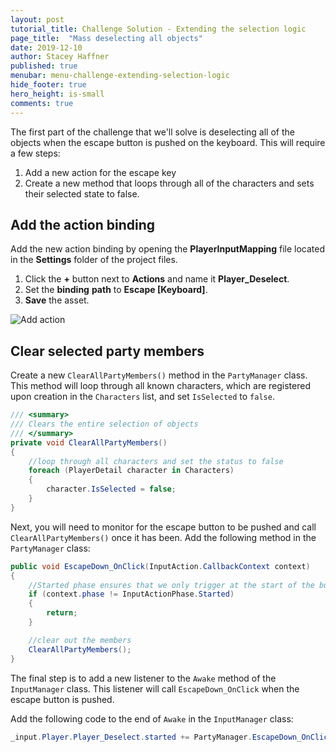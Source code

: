 ```yaml
---
layout: post
tutorial_title: Challenge Solution - Extending the selection logic
page_title:  "Mass deselecting all objects"
date: 2019-12-10
author: Stacey Haffner
published: true
menubar: menu-challenge-extending-selection-logic
hide_footer: true
hero_height: is-small
comments: true
---
```

The first part of the challenge that we'll solve is deselecting all of the objects when the escape button is pushed on the keyboard. This will require a few steps:

1. Add a new action for the escape key
2. Create a new method that loops through all of the characters and sets their selected state to false. 

## Add the action binding
Add the new action binding by opening the **PlayerInputMapping** file located in the **Settings** folder of the project files.

1. Click the **+** button next to **Actions** and name it **Player_Deselect**. 
2. Set the **binding** **path** to **Escape [Keyboard]**.
3. **Save** the asset.

![Add action]({{page.dir}}/images/pt-1-1.gif)

## Clear selected party members
Create a new `ClearAllPartyMembers()` method in the `PartyManager` class. This method will loop through all known characters, which are registered upon creation in the `Characters` list, and set `IsSelected` to `false`. 

```csharp
/// <summary>
/// Clears the entire selection of objects
/// </summary>
private void ClearAllPartyMembers()
{
    //loop through all characters and set the status to false
    foreach (PlayerDetail character in Characters)
    {
        character.IsSelected = false;
    }
}
```

Next, you will need to monitor for the escape button to be pushed and call `ClearAllPartyMembers()` once it has been. Add the following method in the `PartyManager` class:

```csharp
public void EscapeDown_OnClick(InputAction.CallbackContext context)
{
    //Started phase ensures that we only trigger at the start of the button push
    if (context.phase != InputActionPhase.Started)
    {
        return;
    }

    //clear out the members
    ClearAllPartyMembers();
}

```
The final step is to add a new listener to the `Awake` method of the `InputManager` class. This listener will call `EscapeDown_OnClick` when the escape button is pushed. 

Add the following code to the end of `Awake` in the `InputManager` class:

```csharp
_input.Player.Player_Deselect.started += PartyManager.EscapeDown_OnClick;
```
